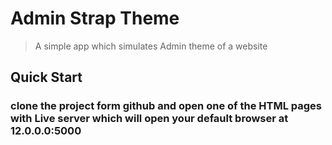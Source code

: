 # Admin Strap Theme

> A simple app which simulates Admin theme of a website

## Quick Start

### clone the project form github and open one of the HTML pages with Live server which will open your default browser at 12.0.0.0:5000
